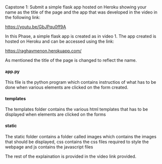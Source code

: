 Capstone 1:
Submit a simple flask app hosted on Heroku showing your name as the title of the page and the app that was developed in the video in the following link:

https://youtu.be/GbJPqu0ff9A

In this Phase, a simple flask app is created as in video 1. The app created is hosted on Heroku and can be accessed using the link:

https://raghavmenon.herokuapp.com/

As mentioned the title of the page is changed to reflect the name. 

#### app.py

This file is the python program which contains instructios of what has to be done when various elements are clicked on the form created.

#### templates 

The templates folder contains the various html templates that has to be displayed when elements are clicked on the forms

#### static 

The static folder contains a folder called images which contains the images that should be displayed, css contains the css files required to style the webpage and 
js contains the javascript files

The rest of the explaination is provided in the video link provided.
